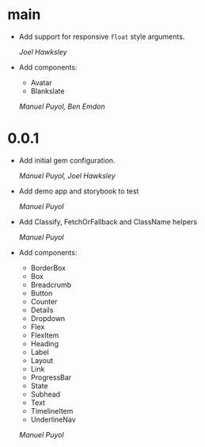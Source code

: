 # main

* Add support for responsive `float` style arguments.

    *Joel Hawksley*

* Add components:
    * Avatar
    * Blankslate

    *Manuel Puyol, Ben Emdon*

# 0.0.1

* Add initial gem configuration.

    *Manuel Puyol, Joel Hawksley*

* Add demo app and storybook to test

    *Manuel Puyol*

* Add Classify, FetchOrFallback and ClassName helpers

    *Manuel Puyol*

* Add components:
    * BorderBox
    * Box
    * Breadcrumb
    * Button
    * Counter
    * Details
    * Dropdown
    * Flex
    * FlexItem
    * Heading
    * Label
    * Layout
    * Link
    * ProgressBar
    * State
    * Subhead
    * Text
    * TimelineItem
    * UnderlineNav

    *Manuel Puyol*
